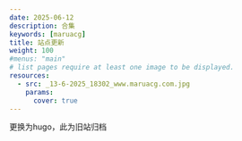 ```yaml
---
date: 2025-06-12
description: 合集
keywords: [maruacg]
title: 站点更新
weight: 100
#menus: "main"
# list pages require at least one image to be displayed.
resources:
  - src: _13-6-2025_18302_www.maruacg.com.jpg
    params:
      cover: true
---
```


更换为hugo，此为旧站归档